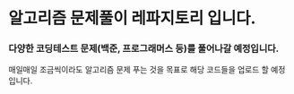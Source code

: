 # 알고리즘 문제풀이 레파지토리 입니다.

### 다양한 코딩테스트 문제(백준, 프로그래머스 등)를 풀어나갈 예정입니다.

매일매일 조금씩이라도 알고리즘 문제 푸는 것을 목표로 해당 코드들을 업로드 할 예정입니다.
